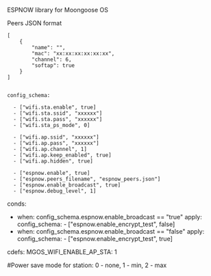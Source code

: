 ESPNOW library for Moongoose OS

Peers JSON format


    [
        {
            "name": "",
            "mac": "xx:xx:xx:xx:xx:xx",
            "channel": 6,
            "softap": true
        }
    ]


    config_schema:

      - ["wifi.sta.enable", true]
      - ["wifi.sta.ssid", "xxxxxx"]
      - ["wifi.sta.pass", "xxxxxx"]
      - ["wifi.sta_ps_mode", 0]

      - ["wifi.ap.ssid", "xxxxxx"]
      - ["wifi.ap.pass", "xxxxxx"]
      - ["wifi.ap.channel", 1]
      - ["wifi.ap.keep_enabled", true]
      - ["wifi.ap.hidden", true] 

      - ["espnow.enable", true]
      - ["espnow.peers_filename", "espnow_peers.json"]
      - ["espnow.enable_broadcast", true]
      - ["espnow.debug_level", 1]

conds:
  - when: config_schema.espnow.enable_broadcast == "true"
    apply:
      config_schema:
        - ["espnow.enable_encrypt_test", false]
  - when: config_schema.espnow.enable_broadcast == "false"
    apply:
      config_schema:
        - ["espnow.enable_encrypt_test", true]

cdefs:
MGOS_WIFI_ENABLE_AP_STA: 1



#Power save mode for station: 0 - none, 1 - min, 2 - max
